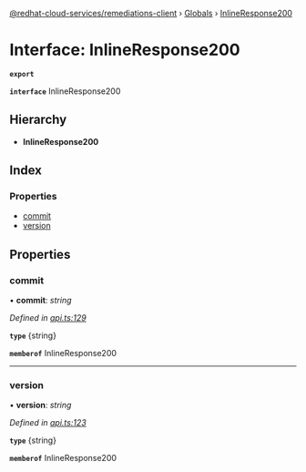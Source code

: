 [@redhat-cloud-services/remediations-client](../README.md) › [Globals](../globals.md) › [InlineResponse200](inlineresponse200.md)

# Interface: InlineResponse200

**`export`** 

**`interface`** InlineResponse200

## Hierarchy

* **InlineResponse200**

## Index

### Properties

* [commit](inlineresponse200.md#commit)
* [version](inlineresponse200.md#version)

## Properties

###  commit

• **commit**: *string*

*Defined in [api.ts:129](https://github.com/RedHatInsights/javascript-clients/blob/master/packages/remediations/api.ts#L129)*

**`type`** {string}

**`memberof`** InlineResponse200

___

###  version

• **version**: *string*

*Defined in [api.ts:123](https://github.com/RedHatInsights/javascript-clients/blob/master/packages/remediations/api.ts#L123)*

**`type`** {string}

**`memberof`** InlineResponse200

